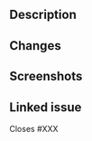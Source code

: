 ## Description

<!-- What problem does this PR solve? How does it solve it? -->

## Changes

<!-- All changes direclty or indirectly impacted by the PR -->

## Screenshots

<!-- Optional screenshots -->

## Linked issue

<!-- If relevant, Link an issue ID to close it on merge -->

Closes #XXX
